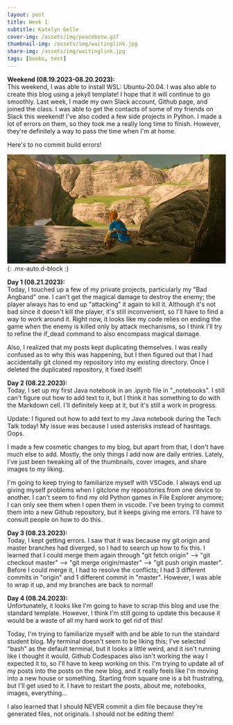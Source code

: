 ```yaml
---
layout: post
title: Week 1
subtitle: Katelyn Gelle
cover-img: /assets/img/peacebotw.gif
thumbnail-img: /assets/img/waitinglink.jpg
share-img: /assets/img/waitinglink.jpg
tags: [books, test]
---
```


**Weekend (08.19.2023-08.20.2023):**  
This weekend, I was able to install WSL: Ubuntu-20.04. I was also able to create this blog using a jekyll template! I hope that it will continue to go smoothly. Last week, I made my own Slack account, Github page, and joined the class. I was able to get the contacts of some of my friends on Slack this weekend! I've also coded a few side projects in Python. I made a lot of errors on them, so they took me a really long time to finish. However, they're definitely a way to pass the time when I'm at home.  

Here's to no commit build errors!

![Wading](/assets/img/wadelink.gif "I've also just figured out how to add images. I am going to abuse this."){: .mx-auto.d-block :}

**Day 1 (08.21.2023):**  
Today, I touched up a few of my private projects, particularly my "Bad Angband" one. I can't get the magical damage to destroy the enemy; the player always has to end up "attacking" it again to kill it. Although it's not bad since it doesn't kill the player, it's still inconvenient, so I'll have to find a way to work around it. Right now, it looks like my code relies on ending the game when the enemy is killed only by attack mechanisms, so I think I'll try to refine the if_dead command to also encompass magical damage.  

Also, I realized that my posts kept duplicating themselves. I was really confused as to why this was happening, but I then figured out that I had accidentally git cloned my repository into my existing directory. Once I deleted the duplicated repository, it fixed itself!

**Day 2 (08.22.2023):**  
Today, I set up my first Java notebook in an .ipynb file in "_notebooks". I still can't figure out how to add text to it, but I think it has something to do with the Markdown cell. I'll definitely keep at it, but it's still a work in progress.  

Update: I figured out how to add text to my Java notebook during the Tech Talk today! My issue was because I used asterisks instead of hashtags. Oops.  

I made a few cosmetic changes to my blog, but apart from that, I don't have much else to add. Mostly, the only things I add now are daily entries. Lately, I've just been tweaking all of the thumbnails, cover images, and share images to my liking.  

I'm going to keep trying to familiarize myself with VSCode. I always end up giving myself problems when I gitclone my repositories from one device to another. I can't seem to find my old Python games in File Explorer anymore; I can only see them when I open them in vscode. I've been trying to commit them into a new Github repository, but it keeps giving me errors. I'll have to consult people on how to do this.

**Day 3 (08.23.2023):**  
Today, I kept getting errors. I saw that it was because my git origin and master branches had diverged, so I had to search up how to fix this. I learned that I could merge them again through "git fetch origin" --> "git checkout master" --> "git merge origin/master" --> "git push origin master". Before I could merge it, I had to resolve the conflicts; I had 3 different commits in "origin" and 1 different commit in "master". However, I was able to wrap it up, and my branches are back to normal!

**Day 4 (08.24.2023):**  
Unfortunately, it looks like I'm going to have to scrap this blog and use the standard template. However, I think I'm still going to update this because it would be a waste of all my hard work to get rid of this!  

Today, I'm trying to familiarize myself with and be able to run the standard student blog. My terminal doesn't seem to be liking this; I've selected "bash" as the default terminal, but it looks a little weird, and it isn't running like I thought it would. Github Codespaces also isn't working the way I expected it to, so I'll have to keep working on this. I'm trying to update all of my posts into the posts on the new blog, and it really feels like I'm moving into a new house or something. Starting from square one is a bit frustrating, but I'll get used to it. I have to restart the posts, about me, notebooks, images, everything...  

I also learned that I should NEVER commit a dim file because they're generated files, not originals. I should not be editing them!